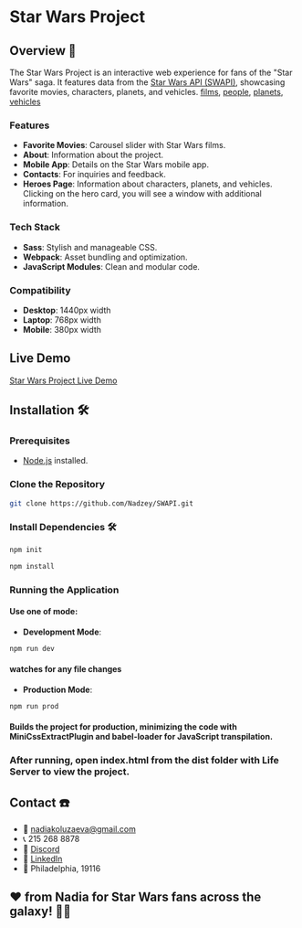 ﻿# Star Wars Project

## Overview 🌌

The Star Wars Project is an interactive web experience for fans of the "Star Wars" saga. It features data from the [Star Wars API (SWAPI)](https://www.swapi.tech/), showcasing favorite movies, characters, planets, and vehicles.
[films](https://www.swapi.tech/api/films/), 
[people](https://www.swapi.tech/api/people/), 
[planets](https://www.swapi.tech/api/planets/), 
[vehicles](https://www.swapi.tech/api/vehicles/)

### Features

- **Favorite Movies**: Carousel slider with Star Wars films.
- **About**: Information about the project.
- **Mobile App**: Details on the Star Wars mobile app.
- **Contacts**: For inquiries and feedback.
- **Heroes Page**: Information about characters, planets, and vehicles. Clicking on the hero card, you will see a window with additional information.

### Tech Stack

- **Sass**: Stylish and manageable CSS.
- **Webpack**: Asset bundling and optimization.
- **JavaScript Modules**: Clean and modular code.

### Compatibility

- **Desktop**: 1440px width
- **Laptop**: 768px width
- **Mobile**: 380px width

## Live Demo

[Star Wars Project Live Demo](https://nadzey.github.io/SWAPI/)

## Installation 🛠️

### Prerequisites

- [Node.js](https://nodejs.org/) installed.

### Clone the Repository

```bash
git clone https://github.com/Nadzey/SWAPI.git
```

### Install Dependencies 🛠️
```bash
npm init
```
```bash
npm install
```

### Running the Application
#### Use one of mode:

- **Development Mode**:
```bash
npm run dev
```
#### watches for any file changes

- **Production Mode**:
```bash
npm run prod
```
#### Builds the project for production, minimizing the code with MiniCssExtractPlugin and babel-loader for JavaScript transpilation. 

### After running, open index.html from the dist folder with Life Server to view the project.

## Contact ☎️
- 📧 nadiakoluzaeva@gmail.com
- 📞 215 268 8878
- 💬 [Discord](https://discord.com/users/nadia9022)
- 🔗 [LinkedIn](https://www.linkedin.com/in/nadzeya-kaluzayeva/)
- 📍 Philadelphia, 19116

## ❤️ from Nadia for Star Wars fans across the galaxy! 🚀🌟
